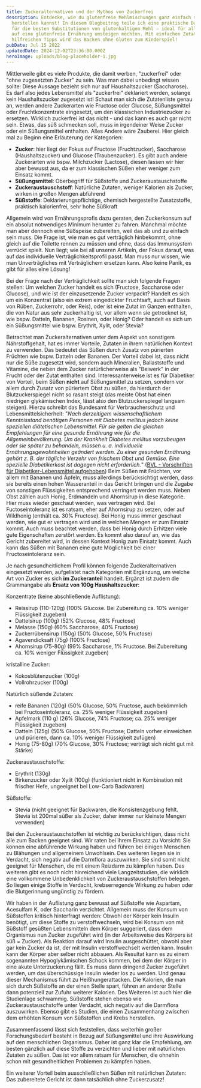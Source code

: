 ```yaml
---
title: Zuckeralternativen und der Mythos von Zuckerfrei
description: Entdecke, wie du glutenfreie Mehlmischungen ganz einfach selbst
  herstellen kannst! In diesem Blogbeitrag teile ich eine praktische Daumenregel
  für die besten Substitutionen von glutenhaltigem Mehl – ideal für alle, die
  auf eine glutenfreie Ernährung umsteigen möchten. Mit einfachen Zutaten und
  hilfreichen Tipps wird das Backen ohne Gluten zum Kinderspiel!
pubDate: Jul 15 2022
updatedDate: 2024-12-02T23:36:00.000Z
heroImage: uploads/blog-placeholder-1.jpg
---
```


Mittlerweile gibt es viele Produkte, die damit werben, "zuckerfrei" oder "ohne zugesetzten Zucker" zu sein. Was man dabei unbedingt wissen sollte: Diese Aussage bezieht sich nur auf Haushaltszucker (Saccharose). Es darf also jedes Lebensmittel als "zuckerfrei" deklariert werden, solange kein Haushaltszucker zugesetzt ist! Schaut man sich die Zutatenliste genau an, werden andere Zuckerarten wie Fructose oder Glucose, Süßungsmittel oder Fruchtkonzentrate eingesetzt, um den klassischen Industriezucker zu ersetzen. Wirklich zuckerfrei ist das nicht - und das kann es auch gar nicht sein. Etwas, das süß schmecken soll, muss in irgendeiner Weise Zucker oder ein Süßungsmittel enthalten. Alles Andere wäre Zauberei.
Hier gleich mal zu Beginn eine Erläuterung der Kategorien:

- **Zucker**: hier liegt der Fokus auf Fructose (Fruchtzucker), Saccharose (Haushaltszucker) und Glucose (Traubenzucker). Es gibt auch andere Zuckerarten wie bspw. Milchzucker (Lactose), diesen lassen wir hier aber bewusst aus, da er zum klassischen Süßen eher weniger zum Einsatz kommt.
- **Süßungsmittel**: Oberbegriff für Süßstoffe und Zuckeraustauschstoffe
- **Zuckeraustauschstoff**: Natürliche Zutaten, weniger Kalorien als Zucker, wirken in großen Mengen abführend
- **Süßstoffe**: Deklarierungspflichtige, chemisch hergestellte Zusatzstoffe, praktisch kalorienfrei, sehr hohe Süßkraft

Allgemein wird von Ernährungsprofis dazu geraten, den Zuckerkonsum auf ein absolut notwendiges Minimum herunter zu fahren.
Manchmal möchte man aber dennoch eine Süßspeise zubereiten, weil das ab und zu einfach sein muss. Die Frage ist, wie man es gut verträglich hinbekommt, ohne gleich auf die Toilette rennen zu müssen und ohne, dass das Immunsystem verrückt spielt. Nun liegt; wie bei all unseren Artikeln, der Fokus darauf, was auf das individuelle Verträglichkeitsprofil passt. Man muss nur wissen, wie man Unverträgliches mit Verträglichem ersetzen kann. Also keine Panik, es gibt für alles eine Lösung!

Bei der Frage nach der Verträglichkeit sollte man sich folgende Fragen stellen: Um welchen Zucker handelt es sich (Fructose, Saccharose oder Glucose), und wie ist der einzusetzende Zucker verpackt? Handelt es sich um ein Konzentrat (also ein extrem eingedickter Fruchtsaft, auch auf Basis von Rüben, Zuckerrohr, oder Reis), oder ist eine Zutat im Ganzen enthalten, die von Natur aus sehr zuckerhaltig ist, vor allem wenn sie getrocknet ist, wie bspw. Datteln, Bananen, Rosinen, oder Honig? Oder handelt es sich um ein Süßungsmittel wie bspw. Erythrit, Xylit, oder Stevia?

Betrachtet man Zuckeralternativen unter dem Aspekt von sonstigem Nährstoffgehalt, hat es immer Vorteile, Zutaten in ihrem natürlichen Kontext zu verwenden. Das bedeutet das Süßen durch Zusatz von pürierten Früchten wie bspw. Datteln oder Bananen. Der Vorteil dabei ist, dass nicht nur die Süße zugesetzt wird, sondern auch Mineralien, Ballaststoffe und Vitamine, die neben dem Zucker natürlicherweise als "Beiwerk" in der Frucht oder der Zutat enthalten sind.
Interessanterweise ist es für Diabetiker von Vorteil, beim Süßen **nicht** auf Süßungsmittel zu setzen, sondern vor allem durch Zusatz von püriertem Obst zu süßen, da hierdurch der Blutzuckerspiegel nicht so rasant steigt (das meiste Obst hat einen niedrigen glykämischen Index, lässt also den Blutzuckerspiegel langsam steigen). Hierzu schreibt das Bundesamt für Verbraucherschutz und Lebensmittelsicherheit: "_Nach derzeitigem wissenschaftlichem Kenntnisstand benötigen Personen mit Diabetes mellitus jedoch keine speziellen diätetischen Lebensmittel. Für sie gelten die gleichen Empfehlungen für eine gesunde Ernährung wie für die Allgemeinbevölkerung. Um der Krankheit Diabetes mellitus vorzubeugen oder sie später zu behandeln, müssen u. a. individuelle Ernährungsgewohnheiten geändert werden. Zu einer gesunden Ernährung gehört z. B. der tägliche Verzehr von frischem Obst und Gemüse. Eine spezielle Diabetikerkost ist dagegen nicht erforderlich._" ([BVL - Vorschriften für Diabetiker-Lebensmittel aufgehoben](https://www.bvl.bund.de/DE/Arbeitsbereiche/01_Lebensmittel/03_Verbraucher/12_DiaetetischeLM/Vorschriften_Diaet_LM/lm_Vorschriften_diaetetLM_node.html))
Beim Süßen mit Früchten, vor allem mit Bananen und Äpfeln, muss allerdings berücksichtigt werden, dass sie bereits einen hohen Wasseranteil in das Gericht bringen und die Zugabe von sonstigen Flüssigkeiten entsprechend verringert werden muss.
Neben Obst zählen auch Honig, Erdmandeln und Ahornsirup in diese Kategorie. Hier muss wieder geschaut werden, was vertragen wird. Bei Fuctoseintoleranz ist es ratsam, eher auf Ahornsirup zu setzen, oder auf Wildhonig (enthält ca. 30% Fructose). Bei Honig muss immer geschaut werden, wie gut er vertragen wird und in welchen Mengen er zum Einsatz kommt. Auch muss beachtet werden, dass bei Honig durch Erhitzen viele gute Eigenschaften zerstört werden. Es kommt also darauf an, wie das Gericht zubereitet wird, in dessen Kontext Honig zum Einsatz kommt. Auch kann das Süßen mit Bananen eine gute Möglichkeit bei einer Fructoseintoleranz sein.

Je nach gesundheitlichem Profil können folgende Zuckeralternativen eingesetzt werden, aufgelistet nach Kategorien mit Ergänzung, um welche Art von Zucker es sich **im Zuckeranteil** handelt. Ergänzt ist zudem die Grammangabe als **Ersatz von 100g Haushaltszucker**:

Konzentrate (keine abschließende Auflistung):

- Reissirup (110-120g) (100% Glucose. Bei Zubereitung ca. 10% weniger Flüssigkeit zugeben)
- Dattelsirup (100g) (52% Glucose, 48% Fructose)
- Melasse (150g) (60% Saccharose, 40% Fructose)
- Zuckerrübensirup (150g) (50% Glucose, 50% Fructose)
- Agavendicksaft (75g) (100% Fructose)
- Ahornsirup (75-80g) (99% Saccharose, 1% Fructose. Bei Zubereitung ca. 10% weniger Flüssigkeit zugeben)

kristalline Zucker:

- Kokosblütenzucker (100g)
- Vollrohrzucker (100g)

Natürlich süßende Zutaten:

- reife Bananen (120g) (50% Glucose, 50% Fructose, auch bekömmlich bei Fructoseintoleranz, ca. 25% weniger Flüssigkeit zugeben)
- Apfelmark (110 g) (26% Glucose, 74% Fructose; ca. 25% weniger Flüssigkeit zugeben)
- Datteln (125g) (50% Glucose, 50% Fructose; Datteln vorher einweichen und pürieren, dann ca. 10% weniger Flüssigkeit zufügen)
- Honig (75-80g) (70% Glucose, 30% Fructose; verträgt sich nicht gut mit Stärke)

Zuckeraustauschstoffe:

- Erythrit (130g)
- Birkenzucker oder Xylit (100g) (funktioniert nicht in Kombination mit frischer Hefe, ungeeignet bei Low-Carb Backwaren)

Süßstoffe:

- Stevia (nicht geeignet für Backwaren, die Konsistenzgebung fehlt. Stevia ist 200mal süßer als Zucker, daher immer nur kleinste Mengen verwenden)

Bei den Zuckeraustauschstoffen ist wichtig zu berücksichtigen, dass nicht alle zum Backen geeignet sind. Wir raten bei ihrem Einsatz zu Vorsicht: Sie können eine abführende Wirkung haben und führen bei einigen Menschen zu Blähungen und allgemeinem Unwohlsein. Des weiteren liegen sie in Verdacht, sich negativ auf die Darmflora auszuwirken. Sie sind somit nicht geeignet für Menschen, die mit einem Reizdarm zu kämpfen haben. Des weiteren gibt es noch nicht hinreichend viele Langzeitstudien, die wirklich eine vollkommene Unbedenklichkeit von Zuckeraustauschstoffen belegen. So liegen einige Stoffe in Verdacht, krebserregende Wirkung zu haben oder die Blutgerinnung ungünstig zu fördern.

Wir haben in der Auflistung ganz bewusst auf Süßstoffe wie Aspartam, Acesulfam K, oder Saccharin verzichtet. Allgemein muss der Konsum von Süßstoffen kritisch hinterfragt werden: Obwohl der Körper kein Insulin benötigt, um diese Stoffe zu verstoffwechseln, wird bei Konsum von mit Süßstoff gesüßten Lebensmitteln dem Körper suggeriert, dass dem Organismus nun Zucker zugeführt wird (in der Arbeitsweise des Körpers ist süß = Zucker). Als Reaktion darauf wird Insulin ausgeschüttet, obwohl aber gar kein Zucker da ist, der mit Insulin verstoffwechselt werden kann. Insulin kann der Körper aber selber nicht abbauen. Als Resultat kann es zu einem sogenannten Hypoglykämischen Schock kommen, bei dem der Körper in eine akute Unterzuckerung fällt. Es muss dann dringend Zucker zugeführt werden, um das überschüssige Insulin wieder los zu werden. Und genau dieser Mechanismus führt zu Heißhungerattacken. Die Kalorien, die man sich durch Süßstoffe an der einen Stelle spart, führen an anderer Stelle dann potenziell zur Zufuhr weiterer Kalorien.
Des Weiteren ist auch hier die Studienlage schwammig. Süßstoffe stehen ebenso wie Zuckeraustauschstoffe unter Verdacht, sich negativ auf die Darmflora auszuwirken. Ebenso gibt es Studien, die einen Zusammenhang zwischen dem erhöhten Konsum von Süßstoffen und Krebs herstellen.

Zusammenfassend lässt sich feststellen, dass weiterhin großer Forschungsbedarf besteht in Bezug auf Süßungsmittel und ihre Auswirkung auf den menschlichen Organismus. Daher ist ganz klar die Empfehlung, am besten gänzlich auf diese Stoffe zu verzichten und lieber mit natürlichen Zutaten zu süßen. Das ist vor allem ratsam für Menschen, die ohnehin schon mit gesundheitlichen Problemen zu kämpfen haben.

Ein weiterer Vorteil beim ausschließlichen Süßen mit natürlichen Zutaten: Das zubereitete Gericht ist dann tatsächlich ohne Zuckerzusatz!
